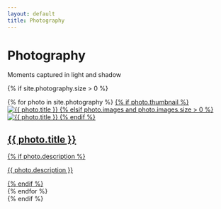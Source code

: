 ```yaml
---
layout: default
title: Photography
---
```


<div class="photography-index">
  <div class="collection-page">
    <h1>Photography</h1>
    <p class="collection-intro">Moments captured in light and shadow</p>
  </div>
  
  {% if site.photography.size > 0 %}
  <div class="photography-grid">
    {% for photo in site.photography %}
    <a href="{{ photo.url | relative_url }}" class="photo-tile">
      {% if photo.thumbnail %}
      <img src="{{ photo.thumbnail | relative_url }}" alt="{{ photo.title }}">
      {% elsif photo.images and photo.images.size > 0 %}
      <img src="{{ photo.images[0].url | relative_url }}" alt="{{ photo.title }}">
      {% endif %}
      <div class="photo-tile-overlay">
        <h2>{{ photo.title }}</h2>
        {% if photo.description %}
        <p>{{ photo.description }}</p>
        {% endif %}
      </div>
    </a>
    {% endfor %}
  </div>
  {% endif %}
</div>